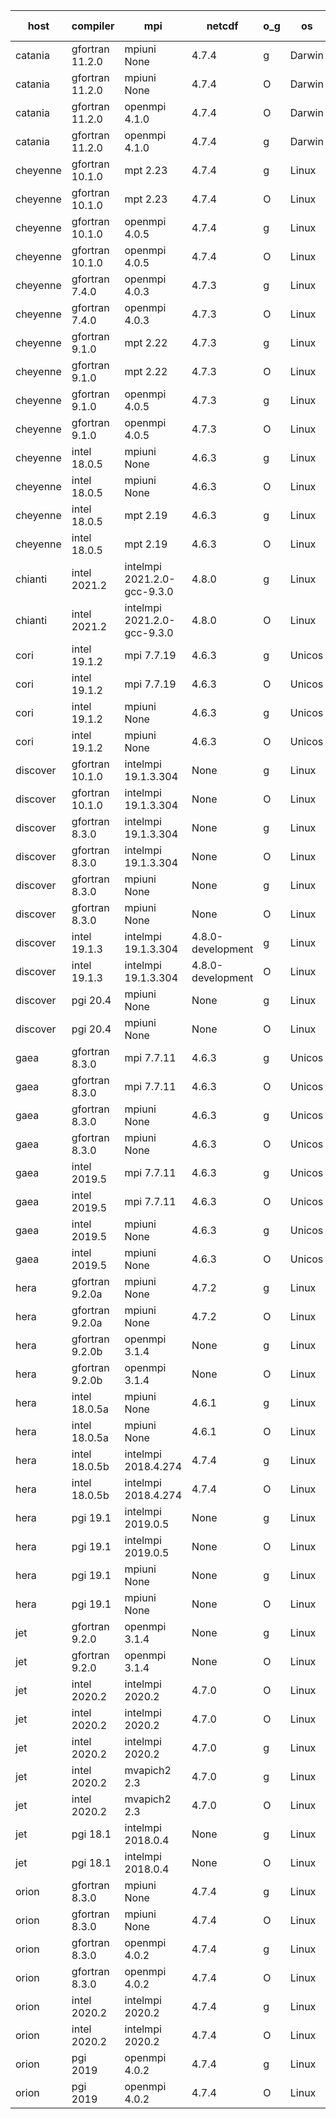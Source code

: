 

| host     | compiler                              | mpi                      | netcdf        | o_g        | os       | build       | u_pass          | u_fail          | s_pass            | s_fail            | e_pass             | e_fail             | nuopc_pass       | nuopc_fail       | artifacts link          |
|----------|---------------------------------------|--------------------------|---------------|------------|----------|-------------|-----------------|-----------------|-------------------|-------------------|--------------------|--------------------|------------------|------------------|-------------------------|
| catania | gfortran 11.2.0 | mpiuni None  | 4.7.4  | g | Darwin | PASS | None | None | None | None | None | None | None | None | <a href="https://github.com/esmf-org/esmf-test-artifacts/tree/05b110fd920286246d9a3725abcc9aea788a14b9/develop/gfortran/11.2.0/g/mpiuni/None" target="_blank">05b110f</a> | 
| catania | gfortran 11.2.0 | mpiuni None  | 4.7.4  | O | Darwin | PASS | 12317 | 0 | 8 | 0 | 43 | 0 | None | None | <a href="https://github.com/esmf-org/esmf-test-artifacts/tree/469521f224e1d9ae4e753a898ca602fa4ee5bcbb/develop/gfortran/11.2.0/O/mpiuni/None" target="_blank">469521f</a> | 
| catania | gfortran 11.2.0 | openmpi 4.1.0  | 4.7.4  | O | Darwin | PASS | 13864 | 9 | 49 | 0 | 80 | 0 | 52 | 0 | <a href="https://github.com/esmf-org/esmf-test-artifacts/tree/6e20518e1bc9620858f9ee53d3b96029e4756d16/develop/gfortran/11.2.0/O/openmpi/4.1.0" target="_blank">6e20518</a> | 
| catania | gfortran 11.2.0 | openmpi 4.1.0  | 4.7.4  | g | Darwin | PASS | 13864 | 9 | 49 | 0 | 80 | 0 | 52 | 0 | <a href="https://github.com/esmf-org/esmf-test-artifacts/tree/064b2ee11544818c0877732eb60111a0828f7074/develop/gfortran/11.2.0/g/openmpi/4.1.0" target="_blank">064b2ee</a> | 
| cheyenne | gfortran 10.1.0 | mpt 2.23  | 4.7.4  | g | Linux | PASS | 13873 | 0 | 49 | 0 | 80 | 0 | 52 | 0 | <a href="https://github.com/esmf-org/esmf-test-artifacts/tree/169e189dafa5bd76ffd020f802d84766a7c2e7b7/develop/gfortran/10.1.0/g/mpt/2.23" target="_blank">169e189</a> | 
| cheyenne | gfortran 10.1.0 | mpt 2.23  | 4.7.4  | O | Linux | PASS | 13873 | 0 | 49 | 0 | 80 | 0 | 52 | 0 | <a href="https://github.com/esmf-org/esmf-test-artifacts/tree/d49087adef0b9d2bbf2d6679a2d2f4c0a22fab6e/develop/gfortran/10.1.0/O/mpt/2.23" target="_blank">d49087a</a> | 
| cheyenne | gfortran 10.1.0 | openmpi 4.0.5  | 4.7.4  | g | Linux | PASS | 13873 | 0 | 49 | 0 | 80 | 0 | 52 | 0 | <a href="https://github.com/esmf-org/esmf-test-artifacts/tree/d77e8b97039ca4c99997cfc26736e6dc25b6e52c/develop/gfortran/10.1.0/g/openmpi/4.0.5" target="_blank">d77e8b9</a> | 
| cheyenne | gfortran 10.1.0 | openmpi 4.0.5  | 4.7.4  | O | Linux | PASS | 13873 | 0 | 49 | 0 | 80 | 0 | 52 | 0 | <a href="https://github.com/esmf-org/esmf-test-artifacts/tree/ecc60030d7912ce83369e01d7d81d5a00ddbfa87/develop/gfortran/10.1.0/O/openmpi/4.0.5" target="_blank">ecc6003</a> | 
| cheyenne | gfortran 7.4.0 | openmpi 4.0.3  | 4.7.3  | g | Linux | PASS | 13873 | 0 | 49 | 0 | 80 | 0 | 52 | 0 | <a href="https://github.com/esmf-org/esmf-test-artifacts/tree/f5d208faf08478ea44306c9d6eea2b5657844047/develop/gfortran/7.4.0/g/openmpi/4.0.3" target="_blank">f5d208f</a> | 
| cheyenne | gfortran 7.4.0 | openmpi 4.0.3  | 4.7.3  | O | Linux | PASS | 13873 | 0 | 49 | 0 | 80 | 0 | 52 | 0 | <a href="https://github.com/esmf-org/esmf-test-artifacts/tree/d958a97b54603a974c82406e57ca4540c37ae74c/develop/gfortran/7.4.0/O/openmpi/4.0.3" target="_blank">d958a97</a> | 
| cheyenne | gfortran 9.1.0 | mpt 2.22  | 4.7.3  | g | Linux | PASS | 13873 | 0 | 49 | 0 | 80 | 0 | 52 | 0 | <a href="https://github.com/esmf-org/esmf-test-artifacts/tree/1399adc319aa22fcbf0a7de04939c14ae8c13e34/develop/gfortran/9.1.0/g/mpt/2.22" target="_blank">1399adc</a> | 
| cheyenne | gfortran 9.1.0 | mpt 2.22  | 4.7.3  | O | Linux | PASS | 13873 | 0 | 49 | 0 | 80 | 0 | 52 | 0 | <a href="https://github.com/esmf-org/esmf-test-artifacts/tree/75a545551a923c7c775430c1a8672488124435aa/develop/gfortran/9.1.0/O/mpt/2.22" target="_blank">75a5455</a> | 
| cheyenne | gfortran 9.1.0 | openmpi 4.0.5  | 4.7.3  | g | Linux | PASS | 13873 | 0 | 49 | 0 | 80 | 0 | 52 | 0 | <a href="https://github.com/esmf-org/esmf-test-artifacts/tree/d84c3353e6988f27948365816d10d4fde76bb132/develop/gfortran/9.1.0/g/openmpi/4.0.5" target="_blank">d84c335</a> | 
| cheyenne | gfortran 9.1.0 | openmpi 4.0.5  | 4.7.3  | O | Linux | PASS | 13873 | 0 | 49 | 0 | 80 | 0 | 52 | 0 | <a href="https://github.com/esmf-org/esmf-test-artifacts/tree/694c612337d6f39aa105d6a83b1540489b7e3c7b/develop/gfortran/9.1.0/O/openmpi/4.0.5" target="_blank">694c612</a> | 
| cheyenne | intel 18.0.5 | mpiuni None  | 4.6.3  | g | Linux | PASS | 12317 | 0 | 8 | 0 | 43 | 0 | None | None | <a href="https://github.com/esmf-org/esmf-test-artifacts/tree/b54ded2b88a29228a5a87f7337c08a6c0adbcbc6/develop/intel/18.0.5/g/mpiuni/None" target="_blank">b54ded2</a> | 
| cheyenne | intel 18.0.5 | mpiuni None  | 4.6.3  | O | Linux | PASS | 12317 | 0 | 8 | 0 | 43 | 0 | None | None | <a href="https://github.com/esmf-org/esmf-test-artifacts/tree/c46a1035b627768e354057c56dc8675922df9e1a/develop/intel/18.0.5/O/mpiuni/None" target="_blank">c46a103</a> | 
| cheyenne | intel 18.0.5 | mpt 2.19  | 4.6.3  | g | Linux | PASS | None | None | None | None | None | None | None | None | <a href="https://github.com/esmf-org/esmf-test-artifacts/tree/905e67cc6c69ff8f18f83d37e4412e375311203a/develop/intel/18.0.5/g/mpt/2.19" target="_blank">905e67c</a> | 
| cheyenne | intel 18.0.5 | mpt 2.19  | 4.6.3  | O | Linux | PASS | None | None | None | None | None | None | None | None | <a href="https://github.com/esmf-org/esmf-test-artifacts/tree/43c719c92d68540419acf2fac4c6fa399e8049cc/develop/intel/18.0.5/O/mpt/2.19" target="_blank">43c719c</a> | 
| chianti | intel 2021.2 | intelmpi 2021.2.0-gcc-9.3.0  | 4.8.0  | g | Linux | PASS | 13873 | 0 | 49 | 0 | 80 | 0 | 52 | 0 | <a href="https://github.com/esmf-org/esmf-test-artifacts/tree/bf297bffe9a9e98c915195ad85f1fef94566c798/develop/intel/2021.2/g/intelmpi/2021.2.0-gcc-9.3.0" target="_blank">bf297bf</a> | 
| chianti | intel 2021.2 | intelmpi 2021.2.0-gcc-9.3.0  | 4.8.0  | O | Linux | PASS | 13873 | 0 | 49 | 0 | 80 | 0 | 52 | 0 | <a href="https://github.com/esmf-org/esmf-test-artifacts/tree/6011ff5a92786e87fe0d752a34e01d8e592c051b/develop/intel/2021.2/O/intelmpi/2021.2.0-gcc-9.3.0" target="_blank">6011ff5</a> | 
| cori | intel 19.1.2 | mpi 7.7.19  | 4.6.3  | g | Unicos | PASS | None | None | None | None | None | None | None | None | <a href="https://github.com/esmf-org/esmf-test-artifacts/tree/7c6cf261320a4621ce03d84c6886584975decaac/develop/intel/19.1.2/g/mpi/7.7.19" target="_blank">7c6cf26</a> | 
| cori | intel 19.1.2 | mpi 7.7.19  | 4.6.3  | O | Unicos | PASS | None | None | None | None | None | None | None | None | <a href="https://github.com/esmf-org/esmf-test-artifacts/tree/605c16584a0726ffe9372e8878cb7ae83aa9281d/develop/intel/19.1.2/O/mpi/7.7.19" target="_blank">605c165</a> | 
| cori | intel 19.1.2 | mpiuni None  | 4.6.3  | g | Unicos | PASS | None | None | None | None | None | None | None | None | <a href="https://github.com/esmf-org/esmf-test-artifacts/tree/618a45135111b8c304f9a33befe498ec0d6b229b/develop/intel/19.1.2/g/mpiuni/None" target="_blank">618a451</a> | 
| cori | intel 19.1.2 | mpiuni None  | 4.6.3  | O | Unicos | PASS | None | None | None | None | None | None | None | None | <a href="https://github.com/esmf-org/esmf-test-artifacts/tree/47ea594dbc230c2ea3061cf679f26da5424d4af8/develop/intel/19.1.2/O/mpiuni/None" target="_blank">47ea594</a> | 
| discover | gfortran 10.1.0 | intelmpi 19.1.3.304  | None  | g | Linux | PASS | 13858 | 15 | 49 | 0 | 80 | 0 | 52 | 0 | <a href="https://github.com/esmf-org/esmf-test-artifacts/tree/667ca103edeb3bc4cc386d9bf17fbe27a3cad2ff/develop/gfortran/10.1.0/g/intelmpi/19.1.3.304" target="_blank">667ca10</a> | 
| discover | gfortran 10.1.0 | intelmpi 19.1.3.304  | None  | O | Linux | PASS | 13858 | 15 | 49 | 0 | 80 | 0 | 52 | 0 | <a href="https://github.com/esmf-org/esmf-test-artifacts/tree/ead53589f0cbff0012e7d30ec537729b4f39028a/develop/gfortran/10.1.0/O/intelmpi/19.1.3.304" target="_blank">ead5358</a> | 
| discover | gfortran 8.3.0 | intelmpi 19.1.3.304  | None  | g | Linux | PASS | 13858 | 15 | 49 | 0 | 80 | 0 | 52 | 0 | <a href="https://github.com/esmf-org/esmf-test-artifacts/tree/b3af37c73be815e8c6187205a4b9e8e08d60dd78/develop/gfortran/8.3.0/g/intelmpi/19.1.3.304" target="_blank">b3af37c</a> | 
| discover | gfortran 8.3.0 | intelmpi 19.1.3.304  | None  | O | Linux | PASS | 13858 | 15 | 49 | 0 | 80 | 0 | 52 | 0 | <a href="https://github.com/esmf-org/esmf-test-artifacts/tree/5a37beb80fc565a4a1c714412f6cca3b292378bc/develop/gfortran/8.3.0/O/intelmpi/19.1.3.304" target="_blank">5a37beb</a> | 
| discover | gfortran 8.3.0 | mpiuni None  | None  | g | Linux | PASS | 12317 | 0 | 8 | 0 | 43 | 0 | None | None | <a href="https://github.com/esmf-org/esmf-test-artifacts/tree/0c1a63f6081a340d235e1960aba590183917ae1e/develop/gfortran/8.3.0/g/mpiuni/None" target="_blank">0c1a63f</a> | 
| discover | gfortran 8.3.0 | mpiuni None  | None  | O | Linux | PASS | 12317 | 0 | 8 | 0 | 43 | 0 | None | None | <a href="https://github.com/esmf-org/esmf-test-artifacts/tree/fb2ac3abcb076fb39a0d6259300d8f589641114c/develop/gfortran/8.3.0/O/mpiuni/None" target="_blank">fb2ac3a</a> | 
| discover | intel 19.1.3 | intelmpi 19.1.3.304  | 4.8.0-development  | g | Linux | PASS | 13873 | 0 | 49 | 0 | 80 | 0 | 52 | 0 | <a href="https://github.com/esmf-org/esmf-test-artifacts/tree/91a9fbd8809ec39757473872fcdc98113c693412/develop/intel/19.1.3/g/intelmpi/19.1.3.304" target="_blank">91a9fbd</a> | 
| discover | intel 19.1.3 | intelmpi 19.1.3.304  | 4.8.0-development  | O | Linux | PASS | 13873 | 0 | 49 | 0 | 80 | 0 | 52 | 0 | <a href="https://github.com/esmf-org/esmf-test-artifacts/tree/13a2b13a36ee8ca2a3f380950420dfd09c64f08e/develop/intel/19.1.3/O/intelmpi/19.1.3.304" target="_blank">13a2b13</a> | 
| discover | pgi 20.4 | mpiuni None  | None  | g | Linux | PASS | 11692 | 625 | 4 | 4 | 40 | 3 | None | None | <a href="https://github.com/esmf-org/esmf-test-artifacts/tree/e5794f72962479967ee5b51f5c627166fa85c36b/develop/pgi/20.4/g/mpiuni/None" target="_blank">e5794f7</a> | 
| discover | pgi 20.4 | mpiuni None  | None  | O | Linux | PASS | 11692 | 625 | 6 | 2 | 40 | 3 | None | None | <a href="https://github.com/esmf-org/esmf-test-artifacts/tree/2f180c9ed2981362d64ed497507b4acafc64d20d/develop/pgi/20.4/O/mpiuni/None" target="_blank">2f180c9</a> | 
| gaea | gfortran 8.3.0 | mpi 7.7.11  | 4.6.3  | g | Unicos | PASS | 13872 | 1 | 49 | 0 | 80 | 0 | 47 | 5 | <a href="https://github.com/esmf-org/esmf-test-artifacts/tree/839ca0b0d60657735ee2ad1f4f684e7b38d26372/develop/gfortran/8.3.0/g/mpi/7.7.11" target="_blank">839ca0b</a> | 
| gaea | gfortran 8.3.0 | mpi 7.7.11  | 4.6.3  | O | Unicos | PASS | 13872 | 1 | 49 | 0 | 80 | 0 | 47 | 5 | <a href="https://github.com/esmf-org/esmf-test-artifacts/tree/43e8aea499567a946a177c34e3b68fc7ff4ce7bf/develop/gfortran/8.3.0/O/mpi/7.7.11" target="_blank">43e8aea</a> | 
| gaea | gfortran 8.3.0 | mpiuni None  | 4.6.3  | g | Unicos | PASS | 12317 | 0 | 8 | 0 | 43 | 0 | None | None | <a href="https://github.com/esmf-org/esmf-test-artifacts/tree/2bf2ca9a2b6f8f611c186fe48826f1026e447f3c/develop/gfortran/8.3.0/g/mpiuni/None" target="_blank">2bf2ca9</a> | 
| gaea | gfortran 8.3.0 | mpiuni None  | 4.6.3  | O | Unicos | PASS | 12317 | 0 | 8 | 0 | 43 | 0 | None | None | <a href="https://github.com/esmf-org/esmf-test-artifacts/tree/a0bae0a4e89212fb5852e08d44c7ea8c6277d113/develop/gfortran/8.3.0/O/mpiuni/None" target="_blank">a0bae0a</a> | 
| gaea | intel 2019.5 | mpi 7.7.11  | 4.6.3  | g | Unicos | PASS | 13858 | 15 | 49 | 0 | 80 | 0 | 47 | 5 | <a href="https://github.com/esmf-org/esmf-test-artifacts/tree/e80340880e6284a88e74bad289f73106977e20f2/develop/intel/2019.5/g/mpi/7.7.11" target="_blank">e803408</a> | 
| gaea | intel 2019.5 | mpi 7.7.11  | 4.6.3  | O | Unicos | PASS | 13858 | 15 | 49 | 0 | 80 | 0 | 47 | 5 | <a href="https://github.com/esmf-org/esmf-test-artifacts/tree/ef8ddf79a130f0dd20199917a08010a7705e0d38/develop/intel/2019.5/O/mpi/7.7.11" target="_blank">ef8ddf7</a> | 
| gaea | intel 2019.5 | mpiuni None  | 4.6.3  | g | Unicos | PASS | 12302 | 15 | 8 | 0 | 43 | 0 | None | None | <a href="https://github.com/esmf-org/esmf-test-artifacts/tree/fbdd091caefaa783c6c0273e353f327839c6acf0/develop/intel/2019.5/g/mpiuni/None" target="_blank">fbdd091</a> | 
| gaea | intel 2019.5 | mpiuni None  | 4.6.3  | O | Unicos | PASS | 12302 | 15 | 8 | 0 | 43 | 0 | None | None | <a href="https://github.com/esmf-org/esmf-test-artifacts/tree/0f9dafc12177c1d5a37b8543ed17e6dc6316a17a/develop/intel/2019.5/O/mpiuni/None" target="_blank">0f9dafc</a> | 
| hera | gfortran 9.2.0a | mpiuni None  | 4.7.2  | g | Linux | PASS | 12317 | 0 | 8 | 0 | 43 | 0 | None | None | <a href="https://github.com/esmf-org/esmf-test-artifacts/tree/5971fc1175c3819c7239bff3b349341e3a49f123/develop/gfortran/9.2.0a/g/mpiuni/None" target="_blank">5971fc1</a> | 
| hera | gfortran 9.2.0a | mpiuni None  | 4.7.2  | O | Linux | PASS | 12317 | 0 | 8 | 0 | 43 | 0 | None | None | <a href="https://github.com/esmf-org/esmf-test-artifacts/tree/ffd003ec2d0aadbd3981f21b28dbe65b60ea43d2/develop/gfortran/9.2.0a/O/mpiuni/None" target="_blank">ffd003e</a> | 
| hera | gfortran 9.2.0b | openmpi 3.1.4  | None  | g | Linux | PASS | 13873 | 0 | 49 | 0 | 80 | 0 | 52 | 0 | <a href="https://github.com/esmf-org/esmf-test-artifacts/tree/6dca27686d5877450e2b8fbdcbcf8bd85b51f064/develop/gfortran/9.2.0b/g/openmpi/3.1.4" target="_blank">6dca276</a> | 
| hera | gfortran 9.2.0b | openmpi 3.1.4  | None  | O | Linux | PASS | 13873 | 0 | 49 | 0 | 80 | 0 | 52 | 0 | <a href="https://github.com/esmf-org/esmf-test-artifacts/tree/0d9eb5bacf686f83913a9e383328a6f088b169a2/develop/gfortran/9.2.0b/O/openmpi/3.1.4" target="_blank">0d9eb5b</a> | 
| hera | intel 18.0.5a | mpiuni None  | 4.6.1  | g | Linux | PASS | 12317 | 0 | 8 | 0 | 43 | 0 | None | None | <a href="https://github.com/esmf-org/esmf-test-artifacts/tree/cf442212da16281898533c2e828b9149197402cd/develop/intel/18.0.5a/g/mpiuni/None" target="_blank">cf44221</a> | 
| hera | intel 18.0.5a | mpiuni None  | 4.6.1  | O | Linux | PASS | 12317 | 0 | 8 | 0 | 43 | 0 | None | None | <a href="https://github.com/esmf-org/esmf-test-artifacts/tree/694bd15cb26da11164185d9376a4c0fd2cfafa2c/develop/intel/18.0.5a/O/mpiuni/None" target="_blank">694bd15</a> | 
| hera | intel 18.0.5b | intelmpi 2018.4.274  | 4.7.4  | g | Linux | PASS | 13873 | 0 | 49 | 0 | 80 | 0 | 52 | 0 | <a href="https://github.com/esmf-org/esmf-test-artifacts/tree/11ba678a3e2528a5e11a48d8036abc9dccb14a09/develop/intel/18.0.5b/g/intelmpi/2018.4.274" target="_blank">11ba678</a> | 
| hera | intel 18.0.5b | intelmpi 2018.4.274  | 4.7.4  | O | Linux | PASS | 13873 | 0 | 49 | 0 | 80 | 0 | 52 | 0 | <a href="https://github.com/esmf-org/esmf-test-artifacts/tree/a748cf9891b1683e7b67eb7f88fcd504f02348c2/develop/intel/18.0.5b/O/intelmpi/2018.4.274" target="_blank">a748cf9</a> | 
| hera | pgi 19.1 | intelmpi 2019.0.5  | None  | g | Linux | PASS | 12998 | 875 | None | None | None | None | None | None | <a href="https://github.com/esmf-org/esmf-test-artifacts/tree/f77eb3bed143a2976d29cad7c0e8f86f9df1669a/develop/pgi/19.1/g/intelmpi/2019.0.5" target="_blank">f77eb3b</a> | 
| hera | pgi 19.1 | intelmpi 2019.0.5  | None  | O | Linux | PASS | 13046 | 827 | None | None | None | None | None | None | <a href="https://github.com/esmf-org/esmf-test-artifacts/tree/946c52194c1c27d4b5aa3bdc5338c0ea59b93cf3/develop/pgi/19.1/O/intelmpi/2019.0.5" target="_blank">946c521</a> | 
| hera | pgi 19.1 | mpiuni None  | None  | g | Linux | PASS | 11692 | 625 | 4 | 4 | 40 | 3 | None | None | <a href="https://github.com/esmf-org/esmf-test-artifacts/tree/1089d3ba7edd6011ac6f5bb0b543d18ab919b6b2/develop/pgi/19.1/g/mpiuni/None" target="_blank">1089d3b</a> | 
| hera | pgi 19.1 | mpiuni None  | None  | O | Linux | PASS | 11692 | 625 | 6 | 2 | 40 | 3 | None | None | <a href="https://github.com/esmf-org/esmf-test-artifacts/tree/dd0b93758232e32b2b02e30addaf5f67ec65bbc4/develop/pgi/19.1/O/mpiuni/None" target="_blank">dd0b937</a> | 
| jet | gfortran 9.2.0 | openmpi 3.1.4  | None  | g | Linux | PASS | 13873 | 0 | 49 | 0 | 80 | 0 | 52 | 0 | <a href="https://github.com/esmf-org/esmf-test-artifacts/tree/979490f71291ac559a07dbfac80571918a91fd3e/develop/gfortran/9.2.0/g/openmpi/3.1.4" target="_blank">979490f</a> | 
| jet | gfortran 9.2.0 | openmpi 3.1.4  | None  | O | Linux | PASS | 13873 | 0 | 49 | 0 | 80 | 0 | 52 | 0 | <a href="https://github.com/esmf-org/esmf-test-artifacts/tree/2eea144c3c2c376ff62d11e5e12ec50aa241ef8c/develop/gfortran/9.2.0/O/openmpi/3.1.4" target="_blank">2eea144</a> | 
| jet | intel 2020.2 | intelmpi 2020.2  | 4.7.0  | O | Linux | FAIL | None | None | None | None | None | None | None | None | <a href="https://github.com/esmf-org/esmf-test-artifacts/tree/9b693d6ad4bf80d2b28fb619102f6e78027f6f0d/develop/intel/2020.2/O/intelmpi/2020.2" target="_blank">9b693d6</a> | 
| jet | intel 2020.2 | intelmpi 2020.2  | 4.7.0  | O | Linux | PASS | 13873 | 0 | 49 | 0 | 80 | 0 | 52 | 0 | <a href="https://github.com/esmf-org/esmf-test-artifacts/tree/9b693d6ad4bf80d2b28fb619102f6e78027f6f0d/develop/intel/2020.2/O/intelmpi/2020.2" target="_blank">9b693d6</a> | 
| jet | intel 2020.2 | intelmpi 2020.2  | 4.7.0  | g | Linux | PASS | None | None | None | None | None | None | None | None | <a href="https://github.com/esmf-org/esmf-test-artifacts/tree/8ed773e3c9c6e73811d66810c6056c0e4855ea42/develop/intel/2020.2/g/intelmpi/2020.2" target="_blank">8ed773e</a> | 
| jet | intel 2020.2 | mvapich2 2.3  | 4.7.0  | g | Linux | FAIL | None | None | None | None | None | None | None | None | <a href="https://github.com/esmf-org/esmf-test-artifacts/tree/9dffc492ff497350840ce08862e74d89774adfeb/develop/intel/2020.2/g/mvapich2/2.3" target="_blank">9dffc49</a> | 
| jet | intel 2020.2 | mvapich2 2.3  | 4.7.0  | O | Linux | FAIL | None | None | None | None | None | None | None | None | <a href="https://github.com/esmf-org/esmf-test-artifacts/tree/1e6740fef0626dc0f2037143105cfb6fc8c4ddc9/develop/intel/2020.2/O/mvapich2/2.3" target="_blank">1e6740f</a> | 
| jet | pgi 18.1 | intelmpi 2018.0.4  | None  | g | Linux | FAIL | None | None | None | None | None | None | None | None | <a href="https://github.com/esmf-org/esmf-test-artifacts/tree/458ca7a08a5ddb465dfdc4bf281868c2e0b98251/develop/pgi/18.1/g/intelmpi/2018.0.4" target="_blank">458ca7a</a> | 
| jet | pgi 18.1 | intelmpi 2018.0.4  | None  | O | Linux | FAIL | None | None | None | None | None | None | None | None | <a href="https://github.com/esmf-org/esmf-test-artifacts/tree/972b323a295670c1e28f2fe66e57dd80e79d41e6/develop/pgi/18.1/O/intelmpi/2018.0.4" target="_blank">972b323</a> | 
| orion | gfortran 8.3.0 | mpiuni None  | 4.7.4  | g | Linux | PASS | 12317 | 0 | 8 | 0 | 43 | 0 | None | None | <a href="https://github.com/esmf-org/esmf-test-artifacts/tree/b98eaa7caf2f36037167b840f3cdb0c3360becba/develop/gfortran/8.3.0/g/mpiuni/None" target="_blank">b98eaa7</a> | 
| orion | gfortran 8.3.0 | mpiuni None  | 4.7.4  | O | Linux | PASS | 12317 | 0 | 8 | 0 | 43 | 0 | None | None | <a href="https://github.com/esmf-org/esmf-test-artifacts/tree/39dcef54d776e106caa6c52e2865dbf286e4f323/develop/gfortran/8.3.0/O/mpiuni/None" target="_blank">39dcef5</a> | 
| orion | gfortran 8.3.0 | openmpi 4.0.2  | 4.7.4  | g | Linux | PASS | 13873 | 0 | 49 | 0 | 80 | 0 | 52 | 0 | <a href="https://github.com/esmf-org/esmf-test-artifacts/tree/5591b60916e29d93f4ad5408db184eb42ef9a2fe/develop/gfortran/8.3.0/g/openmpi/4.0.2" target="_blank">5591b60</a> | 
| orion | gfortran 8.3.0 | openmpi 4.0.2  | 4.7.4  | O | Linux | PASS | 13873 | 0 | 49 | 0 | 80 | 0 | 52 | 0 | <a href="https://github.com/esmf-org/esmf-test-artifacts/tree/ee5c176bedb9a468393087c13bbeed975aa14121/develop/gfortran/8.3.0/O/openmpi/4.0.2" target="_blank">ee5c176</a> | 
| orion | intel 2020.2 | intelmpi 2020.2  | 4.7.4  | g | Linux | PASS | 13873 | 0 | 49 | 0 | 80 | 0 | 52 | 0 | <a href="https://github.com/esmf-org/esmf-test-artifacts/tree/e147eeadf656ad808875c6ed59bf0e5f40e04c45/develop/intel/2020.2/g/intelmpi/2020.2" target="_blank">e147eea</a> | 
| orion | intel 2020.2 | intelmpi 2020.2  | 4.7.4  | O | Linux | PASS | 13873 | 0 | 49 | 0 | 80 | 0 | 52 | 0 | <a href="https://github.com/esmf-org/esmf-test-artifacts/tree/bb0de34b8659bb741e1b5edb6b666067d2c56150/develop/intel/2020.2/O/intelmpi/2020.2" target="_blank">bb0de34</a> | 
| orion | pgi 2019 | openmpi 4.0.2  | 4.7.4  | g | Linux | PASS | None | None | None | None | None | None | None | None | <a href="https://github.com/esmf-org/esmf-test-artifacts/tree/36a947661fe6895b5616563f1c1433012d2aedaf/develop/pgi/2019/g/openmpi/4.0.2" target="_blank">36a9476</a> | 
| orion | pgi 2019 | openmpi 4.0.2  | 4.7.4  | O | Linux | PASS | None | None | None | None | None | None | None | None | <a href="https://github.com/esmf-org/esmf-test-artifacts/tree/3cec272ffdc165d380f8210600f8ab6bd6cdcbf3/develop/pgi/2019/O/openmpi/4.0.2" target="_blank">3cec272</a> | 
